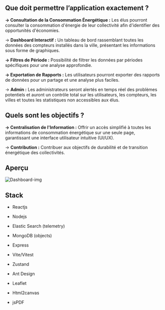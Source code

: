 ## Que doit permettre l’application exactement ?

**→ Consultation de la Consommation Énergétique :** Les élus pourront consulter la consommation d'énergie de leur collectivité afin d'identifier des opportunités d'économies.

→ **Dashboard Interactif :** Un tableau de bord rassemblant toutes les données des compteurs installés dans la ville, présentant les informations sous forme de graphiques.

**→ Filtres de Période :** Possibilité de filtrer les données par périodes spécifiques pour une analyse approfondie.

**→ Exportation de Rapports :** Les utilisateurs pourront exporter des rapports de données pour un partage et une analyse plus faciles.

→ **Admin :** Les administrateurs seront alertés en temps réel des problèmes potentiels et auront un contrôle total sur les utilisateurs, les compteurs, les villes et toutes les statistiques non accessibles aux élus.

## Quels sont les objectifs ?

**→ Centralisation de l'Information :** Offrir un accès simplifié à toutes les informations de consommation énergétique sur une seule page, garantissant une interface utilisateur intuitive (UI/UX).

→ **Contribution :** Contribuer aux objectifs de durabilité et de transition énergétique des collectivités.

## Aperçu

![Dashboard-img](https://github.com/user-attachments/assets/1a6d93fe-cd49-43ca-9dcf-48770bb6a10b)

## Stack
- Reactjs
- Nodejs
- Elastic Search (telemetry)
- MongoDB (objects)
- Express
- Vite/Vitest
- Zustand

- Ant Design
- Leaflet
- Html2canvas
- jsPDF



